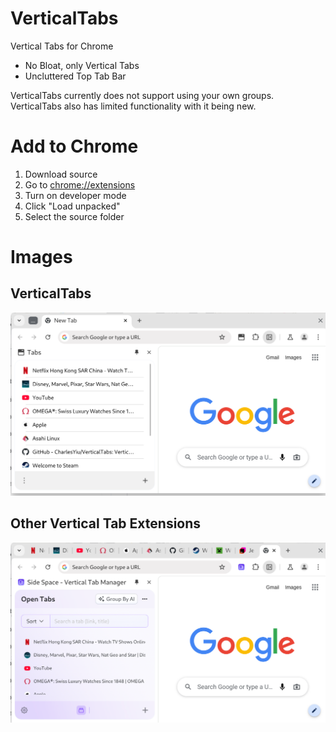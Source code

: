 # VerticalTabs
Vertical Tabs for Chrome
* No Bloat, only Vertical Tabs
* Uncluttered Top Tab Bar
  
VerticalTabs currently does not support using your own groups.  
VerticalTabs also has limited functionality with it being new.
# Add to Chrome
1. Download source
2. Go to [chrome://extensions](chrome://extensions)
3. Turn on developer mode
4. Click "Load unpacked"
5. Select the source folder
# Images
## VerticalTabs
![VerticalTabs Screenshot](https://raw.githubusercontent.com/CharlesYiu/VerticalTabs/main/assets/preview/verticaltabs.png)
## Other Vertical Tab Extensions
![Others Screenshot](https://raw.githubusercontent.com/CharlesYiu/VerticalTabs/main/assets/preview/other.png)
